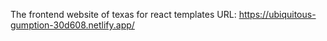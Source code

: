 The frontend website of texas for react templates
URL: https://ubiquitous-gumption-30d608.netlify.app/
